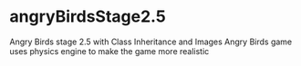 # angryBirdsStage2.5
Angry Birds stage 2.5 with Class Inheritance and Images
Angry Birds game uses physics engine to make the game more realistic